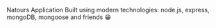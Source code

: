 Natours Application
Built using modern technologies: node.js, express, mongoDB, mongoose and friends 😁
